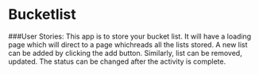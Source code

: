 # Bucketlist

###User Stories:
This app is to store your bucket list. It will have a loading page which will direct to a page whichreads all the lists stored. A new list can be added by clicking the add button. Similarly, list can be removed, updated. The status can be changed after the activity is complete.

